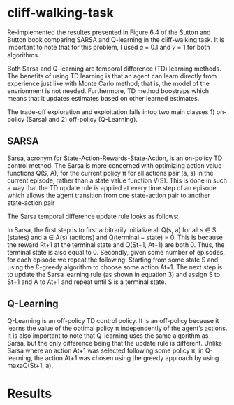 # cliff-walking-task
Re-implemented the resultes presented in Figure 6.4 of the Sutton and Button book comparing SARSA and Q-learning in the cliff-walking task. It is important to note that for this problem, I used 𝛼 = 0.1 and 𝛾 = 1 for both algorithms.

Both Sarsa and Q-learning are temporal difference (TD) learning methods. The benefits of using TD learning is that an agent can learn directly from experience just like with Monte Carlo method; that is, the model of the envrionment is not needed. Furthermore, TD method boostraps which means that it updates estimates based on other learned estimates.

The trade-off exploration and exploitation falls intoo two main classes 1) on-policy (Sarsa) and 2) off-policy (Q-Learning). 

## SARSA

Sarsa, acronym for State-Action-Rewards-State-Action, is an on-policy TD control method. The
Sarsa is more concerned with optimizing action value functions Q(S, A), for the current policy π
for all actions pair (a, s) in the current episode, rather than a state value function V(S). This is
done in such a way that the TD update rule is applied at every time step of an episode which allows
the agent transition from one state-action pair to another state-action pair

The Sarsa temporal difference update rule looks as follows:

In Sarsa, the first step is to first arbitrarily initialize all Q(s, a) for all s ∈ S (states) and a ∈ A(s)
(actions) and Q(terminal − state) = 0. This is because the reward Rt+1 at the terminal state and
Q(St+1, At+1) are both 0. Thus, the terminal state is also equal to 0. Secondly, given some number
of episodes, for each episode we repeat the following: Starting from some state S and using the
Ɛ-greedy algorithm to choose some action At+1. The next step is to update the Sarsa learning rule
(as shown in equation 3) and assign S to St+1 and A to At+1 and repeat until S is a terminal state.

## Q-Learning

Q-Learning is an off-policy TD control policy. It is an off-policy because it learns the value of the
optimal policy π independently of the agent’s actions. It is also important to note that Q-learning
uses the same algorithm as Sarsa, but the only difference being that the update rule is different. 
Unlike Sarsa where an action At+1 was selected following some policy π, in Q-learning, the action
At+1 was chosen using the greedy approach by using maxaQ(St+1, a).

# Results
